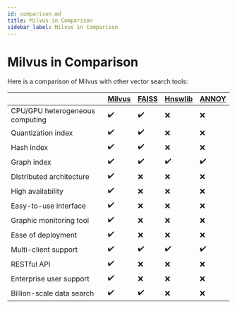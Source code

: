 ```yaml
---
id: comparison.md
title: Milvus in Comparison
sidebar_label: Milvus in Comparison
---
```


# Milvus in Comparison

Here is a comparison of Milvus with other vector search tools:

|                     | [Milvus](https://github.com/milvus-io/milvus) | [FAISS](https://github.com/facebookresearch/faiss) | [Hnswlib](https://github.com/nmslib/hnswlib) | [ANNOY](https://github.com/spotify/annoy) |
| ------------------- | ------ | ----- | ----- | ----- |
| CPU/GPU heterogeneous computing | ✔️      | ✔️     |  ❌    |  ❌    |
| Quantization index           | ✔️      | ✔️     |   ❌   |   ❌    |
| Hash index           | ✔️      | ✔️     |   ❌   |  ❌     |
| Graph index              | ✔️      | ✔️     |  ✔️   |     ✔️   |
| DIstributed architecture          | ✔️      | ❌     |    ❌   |  ❌       |
| High availability          | ✔️      | ❌     |    ❌  |   ❌     |
| Easy-to-use interface        | ✔️      | ❌     |    ❌ |    ❌     |
| Graphic monitoring tool      | ✔️      | ❌     |    ❌  |    ❌     |
| Ease of deployment             | ✔️      | ❌     |   ❌   |   ❌      |
| Multi-client support       | ✔️  |    ✔️   |     ✔️   |   ✔️     |
| RESTful API         | ✔️      | ❌     |  ❌    |    ❌   |
| Enterprise user support     | ✔️      | ❌     |  ❌    |    ❌     |
| Billion-scale data search       | ✔️      | ✔️     |  ❌    |    ❌     |
